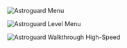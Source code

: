 




![Astroguard Menu](astromenugif.gif)


![Astroguard Level Menu](levelmenu.gif)


![Astroguard Walkthrough High-Speed](astroguardspedup.gif)


